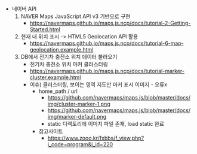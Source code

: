 - 네이버 API 
  1. NAVER Maps JavaScript API v3 기반으로 구현
     - https://navermaps.github.io/maps.js.ncp/docs/tutorial-2-Getting-Started.html
  2. 현재 내 위치 표시 -> HTML5 Geolocation API 활용
     - https://navermaps.github.io/maps.js.ncp/docs/tutorial-6-map-geolocation.example.html
  3. DB에서 전기차 충전소 위치 데이터 불러오기
     - 전기차 충전소 위치 마커 클러스터링
     - https://navermaps.github.io/maps.js.ncp/docs/tutorial-marker-cluster.example.html
     - 이슈) 클러스터링, 보이는 영역 지도만 마커 표시 이미지 - 오류x
       - home_path / url 
         - https://github.com/navermaps/maps.js/blob/master/docs/img/cluster-marker-1.png
         - https://github.com/navermaps/maps.js/blob/master/docs/img/marker-default.png
         - static 디렉토리에 이미지 파일 존재, load static 완료
       - 참고사이트 
         - https://www.zooo.kr/fxbbs/f_view.php?i_code=program&i_id=220

